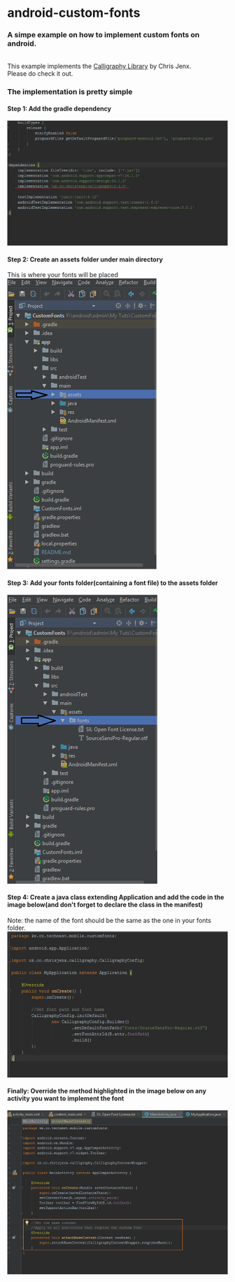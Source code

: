 # android-custom-fonts
<h3>A simpe example on how to implement custom fonts on android.</h3><br />
This example implements the <a href="https://github.com/chrisjenx/Calligraphy">Calligraphy Library</a> by Chris Jenx.<br />
Please do check it out. 
<h3>The implementation is pretty simple</h3>
<h4>Step 1: Add the gradle dependency</h4>
<img src="font.png"><br />
<h4>Step 2: Create an assets folder under main directory</h4>
This is where your fonts will be placed
<img src="asset.png"><br />
<h4>Step 3: Add your fonts folder(containing a font file) to the assets folder</h4>
<img src="folder.png"><br />
<h4>Step 4: Create a java class extending Application and add the code in the image below(and don't forget to declare the class in the manifest)</h4>
Note: the name of the font should be the same as the one in your fonts folder.
<img src="app.png"><br />
<h4>Finally: Override the method highlighted in the image below on any activity you want to implement the font</h4>
<img src="attach.png"><br />